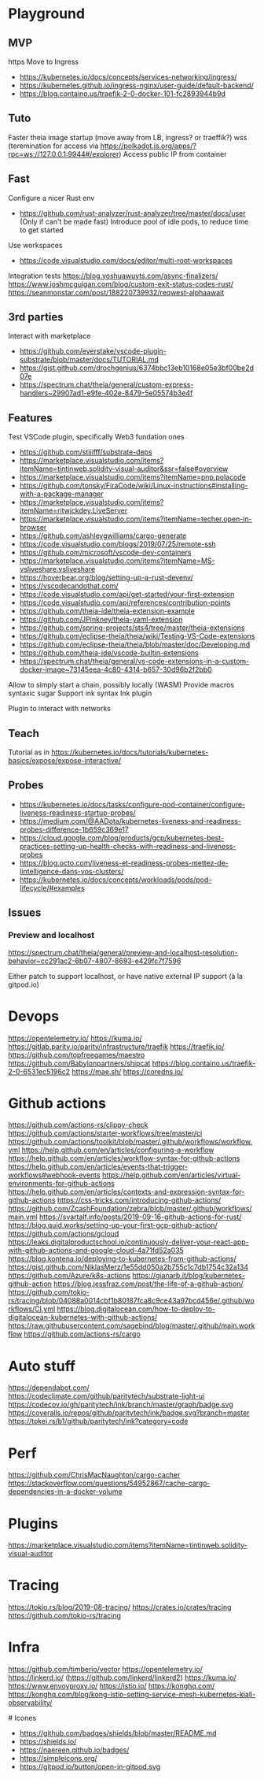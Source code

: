 # Playground

## MVP

https
Move to Ingress
* https://kubernetes.io/docs/concepts/services-networking/ingress/
* https://kubernetes.github.io/ingress-nginx/user-guide/default-backend/
* https://blog.containo.us/traefik-2-0-docker-101-fc2893944b9d

## Tuto

Faster theia image startup (move away from LB, ingress? or traeffik?)
wss (teremination for access via https://polkadot.js.org/apps/?rpc=ws://127.0.0.1:9944#/explorer)
Access public IP from container

## Fast

Configure a nicer Rust env
* https://github.com/rust-analyzer/rust-analyzer/tree/master/docs/user
(Only if can't be made fast) Introduce pool of idle pods, to reduce time to get started

Use workspaces
* https://code.visualstudio.com/docs/editor/multi-root-workspaces

Integration tests
https://blog.yoshuawuyts.com/async-finalizers/
https://www.joshmcguigan.com/blog/custom-exit-status-codes-rust/
https://seanmonstar.com/post/188220739932/reqwest-alphaawait

## 3rd parties

Interact with marketplace
* https://github.com/everstake/vscode-plugin-substrate/blob/master/docs/TUTORIAL.md
* https://gist.github.com/drochgenius/6374bbc13eb10168e05e3bf00be2d07e
* https://spectrum.chat/theia/general/custom-express-handlers~29907ad1-e9fe-402e-8479-5e05574b3e4f

## Features

Test VSCode plugin, specifically Web3 fundation ones
* https://github.com/stiiifff/substrate-deps
* https://marketplace.visualstudio.com/items?itemName=tintinweb.solidity-visual-auditor&ssr=false#overview
* https://marketplace.visualstudio.com/items?itemName=pnp.polacode
* https://github.com/tonsky/FiraCode/wiki/Linux-instructions#installing-with-a-package-manager
* https://marketplace.visualstudio.com/items?itemName=ritwickdey.LiveServer
* https://marketplace.visualstudio.com/items?itemName=techer.open-in-browser
* https://github.com/ashleygwilliams/cargo-generate
* https://code.visualstudio.com/blogs/2019/07/25/remote-ssh
* https://github.com/microsoft/vscode-dev-containers
* https://marketplace.visualstudio.com/items?itemName=MS-vsliveshare.vsliveshare
* https://hoverbear.org/blog/setting-up-a-rust-devenv/
* https://vscodecandothat.com/
* https://code.visualstudio.com/api/get-started/your-first-extension
* https://code.visualstudio.com/api/references/contribution-points
* https://github.com/theia-ide/theia-extension-example
* https://github.com/JPinkney/theia-yaml-extension
* https://github.com/spring-projects/sts4/tree/master/theia-extensions
* https://github.com/eclipse-theia/theia/wiki/Testing-VS-Code-extensions
* https://github.com/eclipse-theia/theia/blob/master/doc/Developing.md
* https://github.com/theia-ide/vscode-builtin-extensions
* https://spectrum.chat/theia/general/vs-code-extensions-in-a-custom-docker-image~73145eea-4c80-4314-b657-30d96b2f2bb0

Allow to simply start a chain, possibly locally (WASM)
Provide macros syntaxic sugar
Support ink syntax 
Ink plugin

Plugin to interact with networks

## Teach

Tutorial as in https://kubernetes.io/docs/tutorials/kubernetes-basics/expose/expose-interactive/

## Probes

* https://kubernetes.io/docs/tasks/configure-pod-container/configure-liveness-readiness-startup-probes/
* https://medium.com/@AADota/kubernetes-liveness-and-readiness-probes-difference-1b659c369e17
* https://cloud.google.com/blog/products/gcp/kubernetes-best-practices-setting-up-health-checks-with-readiness-and-liveness-probes
* https://blog.octo.com/liveness-et-readiness-probes-mettez-de-lintelligence-dans-vos-clusters/
* https://kubernetes.io/docs/concepts/workloads/pods/pod-lifecycle/#examples

## Issues

### Preview and localhost

https://spectrum.chat/theia/general/preview-and-localhost-resolution-behavior~cc291ac2-6b07-4807-8693-e429fc7f7596

Either patch to support localhost, or have native external IP support (à la gitpod.io)

# Devops

https://opentelemetry.io/
https://kuma.io/
https://gitlab.parity.io/parity/infrastructure/traefik
https://traefik.io/
https://github.com/topfreegames/maestro
https://github.com/Babylonpartners/shipcat
https://blog.containo.us/traefik-2-0-6531ec5196c2
https://mae.sh/
https://coredns.io/

# Github actions

https://github.com/actions-rs/clippy-check
https://github.com/actions/starter-workflows/tree/master/ci
https://github.com/actions/toolkit/blob/master/.github/workflows/workflow.yml
https://help.github.com/en/articles/configuring-a-workflow
https://help.github.com/en/articles/workflow-syntax-for-github-actions
https://help.github.com/en/articles/events-that-trigger-workflows#webhook-events
https://help.github.com/en/articles/virtual-environments-for-github-actions
https://help.github.com/en/articles/contexts-and-expression-syntax-for-github-actions
https://css-tricks.com/introducing-github-actions/
https://github.com/ZcashFoundation/zebra/blob/master/.github/workflows/main.yml
https://svartalf.info/posts/2019-09-16-github-actions-for-rust/
https://blog.quid.works/setting-up-your-first-gcp-github-action/ 
https://github.com/actions/gcloud
https://leaks.digitalproductschool.io/continuously-deliver-your-react-app-with-github-actions-and-google-cloud-4a71fd52a035
https://blog.kontena.io/deploying-to-kubernetes-from-github-actions/
https://gist.github.com/NiklasMerz/1e55dd050a2b755c1c7db1754c32a134
https://github.com/Azure/k8s-actions
https://gianarb.it/blog/kubernetes-github-action
https://blog.jessfraz.com/post/the-life-of-a-github-action/
https://github.com/tokio-rs/tracing/blob/04088a0014cbf1b80187fca8c9ce43a97bcd456e/.github/workflows/CI.yml
https://blog.digitalocean.com/how-to-deploy-to-digitalocean-kubernetes-with-github-actions/
https://raw.githubusercontent.com/sagebind/blog/master/.github/main.workflow
https://github.com/actions-rs/cargo

# Auto stuff

https://dependabot.com/
https://codeclimate.com/github/paritytech/substrate-light-ui
https://codecov.io/gh/paritytech/ink/branch/master/graph/badge.svg
https://coveralls.io/repos/github/paritytech/ink/badge.svg?branch=master
https://tokei.rs/b1/github/paritytech/ink?category=code

# Perf

https://github.com/ChrisMacNaughton/cargo-cacher
https://stackoverflow.com/questions/54952867/cache-cargo-dependencies-in-a-docker-volume

# Plugins

https://marketplace.visualstudio.com/items?itemName=tintinweb.solidity-visual-auditor

# Tracing

https://tokio.rs/blog/2019-08-tracing/
https://crates.io/crates/tracing
https://github.com/tokio-rs/tracing

# Infra

https://github.com/timberio/vector
https://opentelemetry.io/
https://linkerd.io/ (https://github.com/linkerd/linkerd2)
https://kuma.io/
https://www.envoyproxy.io/
https://istio.io/
https://konghq.com/
https://konghq.com/blog/kong-istio-setting-service-mesh-kubernetes-kiali-observability/

# Icones

* https://github.com/badges/shields/blob/master/README.md
* https://shields.io/
* https://naereen.github.io/badges/
* https://simpleicons.org/
* https://gitpod.io/button/open-in-gitpod.svg